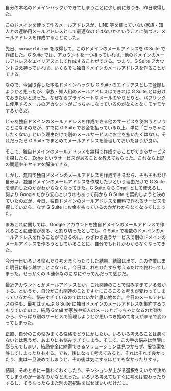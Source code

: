 自分の本名のドメインハックができてしまうことに少し前に気づき、昨日取得した。

このドメインを使って作るメールアドレスが、LINE 等を使っていない家族・知人との連絡用メールアドレスとして最適なのではないかということに気づき、メールアドレスを作成することにした。

先日、`noraworld.com` を取得して、このドメインのメールアドレスを G Suite で作成した。G Suite では、アカウントを一つ持っていれば、他のドメインのメールアドレスをエイリアスとして作成することができる。つまり、G Suite アカウントさえ持っていれば、いくらでも独自ドメインのメールアドレスを作ることができる。

なので、今回取得した本名ドメインハックも G Suite のエイリアスとして登録しようかと思ったが、家族・知人用のメールアドレスはできれば G Suite とは分けておきたいと思った。なぜならプライベートなメールのやりとりと、パブリックに使用するメールのアカウントがごっちゃになっているのがなんとなくモヤモヤするからだ。

じゃあ独自ドメインのメールアドレスを作成できる他のサービスを使おうということになるのだが、すでに G Suite でお金を払っている以上、単に「ごっちゃにしたくない」という理由だけで別のメールサービスにお金を払いたくはない。それだったら G Suite でまとめてメールアドレスを管理しておいたほうが良い。

そこで、独自ドメインのメールアドレスを無料で作成することができるサービスを探したら、[Zoho](https://www.zoho.com) というサービスがあることを教えてもらった。これなら上記の問題やモヤモヤを解決できる。

しかし、無料で独自ドメインのメールアドレスを作成できるなら、そもそもなぜ自分は、独自ドメインのメールアドレスを作成したいという理由だけで G Suite を契約したのかがわからなくなってきた。G Suite なら Gmail として使えるし、何より Google だから安心というのもあって前から G Suite を契約しようと決めていたのだが、今日、独自ドメインのメールアドレスを無料で作れるサービスを探していたら、なぜ G Suite にお金を払っているのかがわからなくなってしまった。

まあこれに関しては、Google アカウントを独自ドメインのメールアドレスで作れることに価値がある、と割り切ったとしても、G Suite で複数のドメインのメールアドレスを作ることができるのに、わざわざ違うサービスで別のドメインのメールアドレスを作ろうとしていることに、自分でもわけがわからなくなってきた。

今日一日いろいろ悩んだり考えまくったりした結果、結論は出ず、この作業はまた明日に繰り越すことになった。今日はこれをひたすら考えるだけで終わってしまった。せっかくの 3 連休なのになにやってんだって感じだ。

最近アカウントとかメールアドレスとか、これ関連のことで悩みすぎている気がする。というか、自分がこれ関連のことですぐにころころと考えが変わってしまっているから、悩みすぎているのではないかと思い始めた。今日のメールアドレスの件も、最初はぜんぶ G Suite に独自ドメインのメールアドレスを集約するつもりでいたのに、結局 Gmail が家族や知人のメールとごっちゃになるのが嫌だから、やっぱり別のサービスで管理しようとか思いつき始めて考えがまるで変わってしまった。

正直、自分のこの悩みまくる性格をどうにかしたい。いろいろ考えることは悪くないとは思うが、あまりにも悩みすぎてしまう。そして、この手の悩みは無限に膨らんでしまい、結局完全に納得できるソリューションは見つからず、妥協案を許してしまったりもする。でも、後になって考えてみると、それはそれで良かったり、実は一旦決めてしまうと、その後は気にするほどでもなかったりする。

結局、そのときに一番わくわくしたり、テンションが上がる選択をえいやで決めてしまうのが一番なのかなと思った。いろいろ考えてもすぐに考えは変わったりするし、そうなったらまた別の選択肢を試せばいいだけだし。
